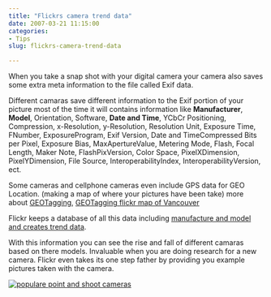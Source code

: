 ```yaml
---
title: "Flickrs camera trend data"
date: 2007-03-21 11:15:00
categories:
- Tips
slug: flickrs-camera-trend-data

---
```


When you take a snap shot with your digital camera your camera also saves some extra meta information to the file called Exif data.
<p align="left">Different camaras save different information to the Exif portion of your picture most of the time it will contains information like <strong>Manufacturer</strong>, <strong>Model</strong>, Orientation, Software, <strong>Date and Time</strong>, YCbCr Positioning, Compression, x-Resolution, y-Resolution, Resolution Unit, Exposure Time, FNumber, ExposureProgram, Exif Version, Date and TimeCompressed Bits per Pixel, Exposure Bias, MaxApertureValue, Metering Mode, Flash, Focal Length, Maker Note, FlashPixVersion, Color Space, PixelXDimension, PixelYDimension, File Source, InteroperabilityIndex, InteroperabilityVersion, ect.</p>
Some cameras and cellphone cameras even include GPS data for GEO Location. (making a map of where your pictures have been take) more about <a href="http://www.flickr.com/groups/geotagging/">GEOTagging</a>, <a href="http://loc.alize.us/#/geo:49.2724,-123.12292,14,k/">GEOTagging flickr map of Vancouver</a>

Flickr keeps a database of all this data including <a href="http://flickr.com/cameras/">manufacture and model and creates trend data</a>.

With this information you can see the rise and fall of different camaras based on there models.  Invaluable when you are doing research for a new camera. Flickr even takes its one step father by providing you example pictures taken with the camera.

<a href="http://flickr.com/cameras/" title="populare point and shoot cameras"><img src="/public/uploads/2007/03/populare-point-and-shoot-cameras.JPG" alt="populare point and shoot cameras" /></a>

